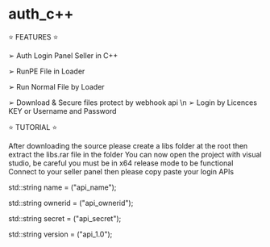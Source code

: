 # auth_c++ 


⭐️ FEATURES ⭐️

➢ Auth Login Panel Seller in C++

➢ RunPE File in Loader

➢ Run Normal File by Loader

➢ Download & Secure files protect by webhook api \n
➢ Login by Licences KEY or Username and Password 




⭐️ TUTORIAL ⭐️

After downloading the source please create a libs folder at the root then extract the libs.rar file in the folder
You can now open the project with visual studio, be careful you must be in x64 release mode to be functional
Connect to your seller panel then please copy paste your login APIs



std::string name = ("api_name"); 

std::string ownerid = ("api_ownerid"); 

std::string secret = ("api_secret"); 

std::string version = ("api_1.0");


